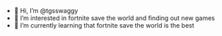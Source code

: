 - 👋 Hi, I’m @tgsswaggy
- 👀 I’m interested in fortnite save  the world and finding out new games
- 🌱 I’m currently learning that fortnite save the world is the best


<!---
tgsswaggy/tgsswaggy is a ✨ special ✨ repository because its `README.md` (this file) appears on your GitHub profile.
You can click the Preview link to take a look at your changes.
--->
